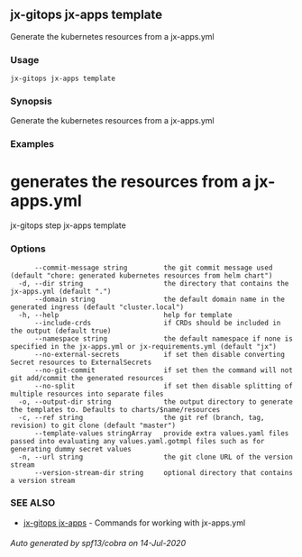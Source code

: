 ## jx-gitops jx-apps template

Generate the kubernetes resources from a jx-apps.yml

### Usage

```
jx-gitops jx-apps template
```

### Synopsis

Generate the kubernetes resources from a jx-apps.yml

### Examples

  # generates the resources from a jx-apps.yml
  jx-gitops step jx-apps template

### Options

```
      --commit-message string         the git commit message used (default "chore: generated kubernetes resources from helm chart")
  -d, --dir string                    the directory that contains the jx-apps.yml (default ".")
      --domain string                 the default domain name in the generated ingress (default "cluster.local")
  -h, --help                          help for template
      --include-crds                  if CRDs should be included in the output (default true)
      --namespace string              the default namespace if none is specified in the jx-apps.yml or jx-requirements.yml (default "jx")
      --no-external-secrets           if set then disable converting Secret resources to ExternalSecrets
      --no-git-commit                 if set then the command will not git add/commit the generated resources
      --no-split                      if set then disable splitting of multiple resources into separate files
  -o, --output-dir string             the output directory to generate the templates to. Defaults to charts/$name/resources
  -c, --ref string                    the git ref (branch, tag, revision) to git clone (default "master")
      --template-values stringArray   provide extra values.yaml files passed into evaluating any values.yaml.gotmpl files such as for generating dummy secret values
  -n, --url string                    the git clone URL of the version stream
      --version-stream-dir string     optional directory that contains a version stream
```

### SEE ALSO

* [jx-gitops jx-apps](jx-gitops_jx-apps.md)	 - Commands for working with jx-apps.yml

###### Auto generated by spf13/cobra on 14-Jul-2020
